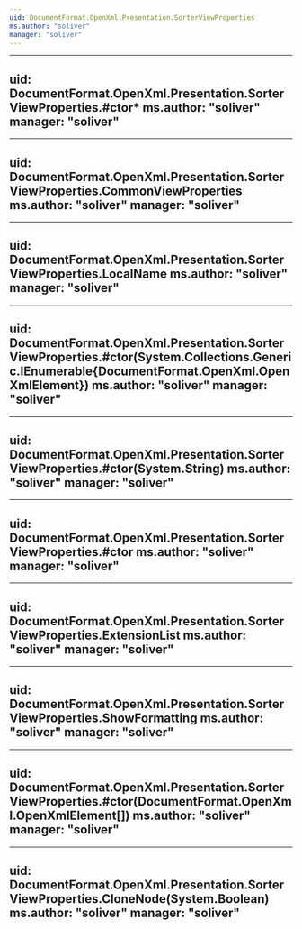 ```yaml
---
uid: DocumentFormat.OpenXml.Presentation.SorterViewProperties
ms.author: "soliver"
manager: "soliver"
---
```


---
uid: DocumentFormat.OpenXml.Presentation.SorterViewProperties.#ctor*
ms.author: "soliver"
manager: "soliver"
---

---
uid: DocumentFormat.OpenXml.Presentation.SorterViewProperties.CommonViewProperties
ms.author: "soliver"
manager: "soliver"
---

---
uid: DocumentFormat.OpenXml.Presentation.SorterViewProperties.LocalName
ms.author: "soliver"
manager: "soliver"
---

---
uid: DocumentFormat.OpenXml.Presentation.SorterViewProperties.#ctor(System.Collections.Generic.IEnumerable{DocumentFormat.OpenXml.OpenXmlElement})
ms.author: "soliver"
manager: "soliver"
---

---
uid: DocumentFormat.OpenXml.Presentation.SorterViewProperties.#ctor(System.String)
ms.author: "soliver"
manager: "soliver"
---

---
uid: DocumentFormat.OpenXml.Presentation.SorterViewProperties.#ctor
ms.author: "soliver"
manager: "soliver"
---

---
uid: DocumentFormat.OpenXml.Presentation.SorterViewProperties.ExtensionList
ms.author: "soliver"
manager: "soliver"
---

---
uid: DocumentFormat.OpenXml.Presentation.SorterViewProperties.ShowFormatting
ms.author: "soliver"
manager: "soliver"
---

---
uid: DocumentFormat.OpenXml.Presentation.SorterViewProperties.#ctor(DocumentFormat.OpenXml.OpenXmlElement[])
ms.author: "soliver"
manager: "soliver"
---

---
uid: DocumentFormat.OpenXml.Presentation.SorterViewProperties.CloneNode(System.Boolean)
ms.author: "soliver"
manager: "soliver"
---
